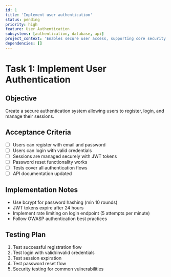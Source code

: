 ```yaml
---
id: 1
title: 'Implement user authentication'
status: pending
priority: high
feature: User Authentication
subsystems: [authentication, database, api]
project_context: 'Enables secure user access, supporting core security requirements for the application'
dependencies: []
---
```


# Task 1: Implement User Authentication

## Objective
Create a secure authentication system allowing users to register, login, and manage their sessions.

## Acceptance Criteria
- [ ] Users can register with email and password
- [ ] Users can login with valid credentials
- [ ] Sessions are managed securely with JWT tokens
- [ ] Password reset functionality works
- [ ] Tests cover all authentication flows
- [ ] API documentation updated

## Implementation Notes
- Use bcrypt for password hashing (min 10 rounds)
- JWT tokens expire after 24 hours
- Implement rate limiting on login endpoint (5 attempts per minute)
- Follow OWASP authentication best practices

## Testing Plan
1. Test successful registration flow
2. Test login with valid/invalid credentials
3. Test session expiration
4. Test password reset flow
5. Security testing for common vulnerabilities

